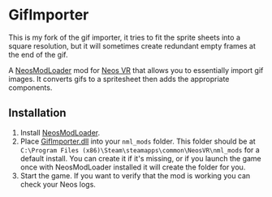 # GifImporter

This is my fork of the gif importer, it tries to fit the sprite sheets into a square resolution, but it will sometimes create redundant empty frames at the end of the gif.

A [NeosModLoader](https://github.com/zkxs/NeosModLoader) mod for [Neos VR](https://neos.com/) that allows you to essentially import gif images. It converts gifs to a spritesheet then adds the appropriate components.

## Installation
1. Install [NeosModLoader](https://github.com/zkxs/NeosModLoader).
1. Place [GifImporter.dll](https://github.com/kawaiiamber/GifImporter/releases/latest/download/GifImporter.dll) into your `nml_mods` folder. This folder should be at `C:\Program Files (x86)\Steam\steamapps\common\NeosVR\nml_mods` for a default install. You can create it if it's missing, or if you launch the game once with NeosModLoader installed it will create the folder for you.
1. Start the game. If you want to verify that the mod is working you can check your Neos logs.
